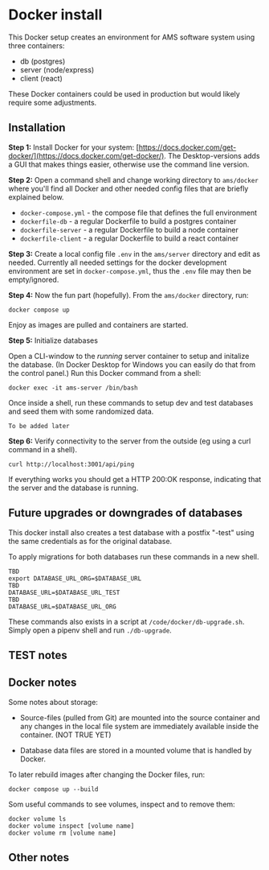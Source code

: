 # Docker install

This Docker setup creates an environment for AMS software system using three containers:

* db (postgres)
* server (node/express)
* client (react)

These Docker containers could be used in production but would likely require some adjustments.

## Installation

**Step 1:** Install Docker for your system: [https://docs.docker.com/get-docker/](https://docs.docker.com/get-docker/). The Desktop-versions adds a GUI that makes things easier, otherwise use the command line version.

**Step 2:** Open a command shell and change working directory to `ams/docker` where you'll find all Docker and other needed config files that are briefly explained below.

* `docker-compose.yml` - the compose file that defines the full environment
* `dockerfile-db` - a regular Dockerfile to build a postgres container
* `dockerfile-server` - a regular Dockerfile to build a node container
* `dockerfile-client` - a regular Dockerfile to build a react container

**Step 3:** Create a local config file `.env` in the `ams/server` directory and edit as needed. Currently all needed settings for the docker development environment  are set in `docker-compose.yml`, thus the `.env` file may then be empty/ignored.

**Step 4:** Now the fun part (hopefully). From the `ams/docker` directory, run:

    docker compose up

Enjoy as images are pulled and containers are started.

**Step 5:** Initialize databases

Open a CLI-window to the *running* server container to setup and initalize the database. (In Docker Desktop for Windows you can easily do that from the control panel.) Run this Docker command from a shell:

    docker exec -it ams-server /bin/bash

Once inside a shell, run these commands to setup dev and test databases and seed them with some randomized data.

    To be added later

**Step 6:** Verify connectivity to the server from the outside (eg using a curl command in a shell).

    curl http://localhost:3001/api/ping

If everything works you should get a HTTP 200:OK response, indicating that the server and the database is running.

## Future upgrades or downgrades of databases

This docker install also creates a test database with a postfix "-test" using the same credentials as for the original database.

To apply migrations for both databases run these commands in a new shell.

    TBD
    export DATABASE_URL_ORG=$DATABASE_URL
    TBD
    DATABASE_URL=$DATABASE_URL_TEST
    TBD
    DATABASE_URL=$DATABASE_URL_ORG

These commands also exists in a script at `/code/docker/db-upgrade.sh`. Simply open a pipenv shell and run `./db-upgrade`.

## TEST notes

## Docker notes

Some notes about storage:

* Source-files (pulled from Git) are mounted into the source container and any changes in the local file system are immediately available inside the container. (NOT TRUE YET)

* Database data files are stored in a mounted volume that is handled by Docker.

To later rebuild images after changing the Docker files, run:

    docker compose up --build

Som useful commands to see volumes, inspect and to remove them:

    docker volume ls
    docker volume inspect [volume name]
    docker volume rm [volume name]

## Other notes

